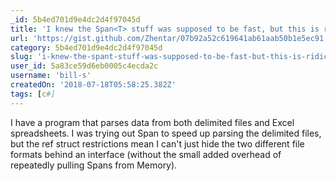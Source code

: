 ```yaml
---
_id: 5b4ed701d9e4dc2d4f97045d
title: 'I knew the Span<T> stuff was supposed to be fast, but this is ridiculous!'
url: 'https://gist.github.com/Zhentar/07b92a52c619641ab61aab50b1e5ec91'
category: 5b4ed701d9e4dc2d4f97045d
slug: 'i-knew-the-spant-stuff-was-supposed-to-be-fast-but-this-is-ridiculous'
user_id: 5a83ce59d6eb0005c4ecda2c
username: 'bill-s'
createdOn: '2018-07-18T05:58:25.382Z'
tags: [c#]
---
```


I have a program that parses data from both delimited files and Excel spreadsheets. I was trying out Span to speed up parsing the delimited files, but the ref struct restrictions mean I can't just hide the two different file formats behind an interface (without the small added overhead of repeatedly pulling Spans from Memory).


